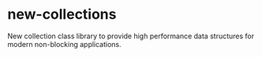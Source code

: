 # new-collections
New collection class library to provide high performance data structures for modern non-blocking applications.
